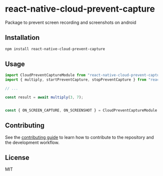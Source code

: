 # react-native-cloud-prevent-capture

Package to prevent screen recording and screenshots on android

## Installation

```sh
npm install react-native-cloud-prevent-capture
```

## Usage

```js
import CloudPreventCaptureModule from "react-native-cloud-prevent-capture";
import { multiply, startPreventCapture, stopPreventCapture } from "react-native-cloud-prevent-capture";

// ...

const result = await multiply(3, 7);


const { ON_SCREEN_CAPTURE, ON_SCREENSHOT } = CloudPreventCaptureModule.getConstants();
```

## Contributing

See the [contributing guide](CONTRIBUTING.md) to learn how to contribute to the repository and the development workflow.

## License

MIT
